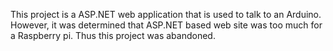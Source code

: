 This project is a ASP.NET web application that is used to talk to an Arduino. However, it was determined that ASP.NET based web site was too much for a Raspberry pi. Thus this project was abandoned.
